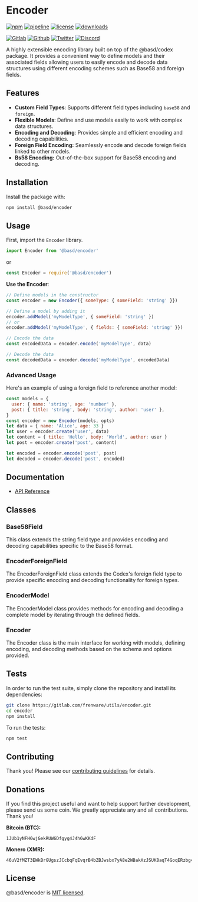 # Encoder

[![npm](https://img.shields.io/npm/v/@basd/encoder?style=flat&logo=npm)](https://www.npmjs.com/package/@basd/encoder)
[![pipeline](https://gitlab.com/frenware/utils/encoder/badges/master/pipeline.svg)](https://gitlab.com/frenware/utils/encoder/-/pipelines)
[![license](https://img.shields.io/npm/l/@basd/encoder)](https://gitlab.com/frenware/utils/encoder/-/blob/master/LICENSE)
[![downloads](https://img.shields.io/npm/dw/@basd/encoder)](https://www.npmjs.com/package/@basd/encoder) 

[![Gitlab](https://img.shields.io/badge/Gitlab%20-%20?logo=gitlab&color=%23383a40)](https://gitlab.com/frenware/utils/encoder)
[![Github](https://img.shields.io/badge/Github%20-%20?logo=github&color=%23383a40)](https://github.com/basedwon/encoder)
[![Twitter](https://img.shields.io/badge/@basdwon%20-%20?logo=twitter&color=%23383a40)](https://twitter.com/basdwon)
[![Discord](https://img.shields.io/badge/Basedwon%20-%20?logo=discord&color=%23383a40)](https://discordapp.com/users/basedwon)

A highly extensible encoding library built on top of the @basd/codex package. It provides a convenient way to define models and their associated fields allowing users to easily encode and decode data structures using different encoding schemes such as Base58 and foreign fields.

## Features

- **Custom Field Types**: Supports different field types including `base58` and `foreign`.
- **Flexible Models**: Define and use models easily to work with complex data structures.
- **Encoding and Decoding**: Provides simple and efficient encoding and decoding capabilities.
- **Foreign Field Encoding:** Seamlessly encode and decode foreign fields linked to other models.
- **Bs58 Encoding:** Out-of-the-box support for Base58 encoding and decoding.

## Installation

Install the package with:

```bash
npm install @basd/encoder
```

## Usage

First, import the `Encoder` library.

```js
import Encoder from '@basd/encoder'
```
or
```js
const Encoder = require('@basd/encoder')
```

**Use the Encoder**:
```js
// Define models in the constructor
const encoder = new Encoder({ someType: { someField: 'string' }})

// Define a model by adding it
encoder.addModel('myModelType', { someField: 'string' })
// or
encoder.addModel('myModelType', { fields: { someField: 'string' }})

// Encode the data
const encodedData = encoder.encode('myModelType', data)

// Decode the data
const decodedData = encoder.decode('myModelType', encodedData)
```

### Advanced Usage

Here's an example of using a foreign field to reference another model:

```js
const models = {
  user: { name: 'string', age: 'number' },
  post: { title: 'string', body: 'string', author: 'user' },
}
const encoder = new Encoder(models, opts)
let data = { name: 'Alice', age: 33 }
let user = encoder.create('user', data)
let content = { title: 'Hello', body: 'World', author: user }
let post = encoder.create('post', content)

let encoded = encoder.encode('post', post)
let decoded = encoder.decode('post', encoded)
```

## Documentation

- [API Reference](/docs/api.md)

## Classes

### Base58Field

This class extends the string field type and provides encoding and decoding capabilities specific to the Base58 format.

### EncoderForeignField

The EncoderForeignField class extends the Codex's foreign field type to provide specific encoding and decoding functionality for foreign types.

### EncoderModel

The EncoderModel class provides methods for encoding and decoding a complete model by iterating through the defined fields.

### Encoder

The Encoder class is the main interface for working with models, defining encoding, and decoding methods based on the schema and options provided.

## Tests

In order to run the test suite, simply clone the repository and install its dependencies:

```bash
git clone https://gitlab.com/frenware/utils/encoder.git
cd encoder
npm install
```

To run the tests:

```bash
npm test
```

## Contributing

Thank you! Please see our [contributing guidelines](/docs/contributing.md) for details.

## Donations

If you find this project useful and want to help support further development, please send us some coin. We greatly appreciate any and all contributions. Thank you!

**Bitcoin (BTC):**
```
1JUb1yNFH6wjGekRUW6Dfgyg4J4h6wKKdF
```

**Monero (XMR):**
```
46uV2fMZT3EWkBrGUgszJCcbqFqEvqrB4bZBJwsbx7yA8e2WBakXzJSUK8aqT4GoqERzbg4oKT2SiPeCgjzVH6VpSQ5y7KQ
```

## License

@basd/encoder is [MIT licensed](https://gitlab.com/frenware/utils/encoder/-/blob/master/LICENSE).
